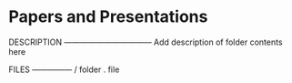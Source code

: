 Papers and Presentations
========================

DESCRIPTION
———————————
Add description of folder contents here

FILES
—————
/ folder
. file
